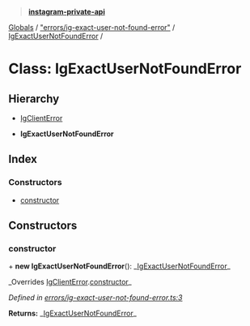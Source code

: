 > **[instagram-private-api](../README.md)**

[Globals](../README.md) / ["errors/ig-exact-user-not-found-error"](../modules/_errors_ig_exact_user_not_found_error_.md) / [IgExactUserNotFoundError](_errors_ig_exact_user_not_found_error_.igexactusernotfounderror.md) /

# Class: IgExactUserNotFoundError

## Hierarchy

- [IgClientError](_errors_ig_client_error_.igclienterror.md)

- **IgExactUserNotFoundError**

## Index

### Constructors

- [constructor](_errors_ig_exact_user_not_found_error_.igexactusernotfounderror.md#constructor)

## Constructors

### constructor

\+ **new IgExactUserNotFoundError**(): _[IgExactUserNotFoundError](\_errors_ig_exact_user_not_found_error_.igexactusernotfounderror.md)\_

_Overrides [IgClientError](\_errors_ig_client_error_.igclienterror.md).[constructor](_errors_ig_client_error_.igclienterror.md#constructor)\_

_Defined in [errors/ig-exact-user-not-found-error.ts:3](https://github.com/realinstadude/instagram-private-api/blob/4ae8fec/src/errors/ig-exact-user-not-found-error.ts#L3)_

**Returns:** _[IgExactUserNotFoundError](\_errors_ig_exact_user_not_found_error_.igexactusernotfounderror.md)\_
